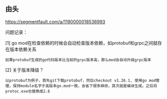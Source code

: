 

## 由头

https://segmentfault.com/a/1190000018536993



问题记录：


[1] go mod在检查依赖的时候会自动检查版本依赖，如protobuf和grpc之间就存在版本依赖关系

    如果protobuf生成的go代码版本比当前的grpc版本高，那么mod会自动升级grpc版本


[2] 关于版本降级？

    以protobuf为例子，首先git下载protobuf，然后checkout v1.26.1, 使用go mod管理，保持module名字于高版本go.mod一致，会省下很多麻烦，其次就是编译生成。之后将protoc.exe也替换成2.6